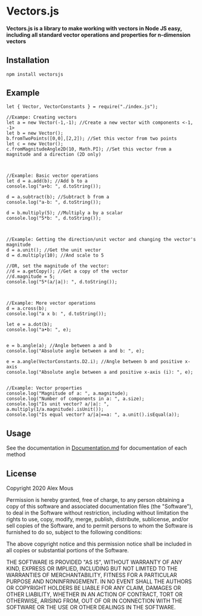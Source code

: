 # Vectors.js
#### Vectors.js is a library to make working with vectors in Node JS easy, including all standard vector operations and properties for n-dimension vectors

## Installation
`npm install vectorsjs`

## Example
```
let { Vector, VectorConstants } = require("./index.js");

//Exampe: Creating vectors
let a = new Vector(-1,-1); //Create a new vector with components <-1, -1>
let b = new Vector();
b.fromTwoPoints([0,0],[2,2]); //Set this vector from two points
let c = new Vector();
c.fromMagnitudeAngle2D(10, Math.PI); //Set this vector from a magnitude and a direction (2D only)



//Example: Basic vector operations
let d = a.add(b); //Add b to a
console.log("a+b: ", d.toString());

d = a.subtract(b); //Subtract b from a
console.log("a-b: ", d.toString());

d = b.multiply(5); //Multiply a by a scalar
console.log("5*b: ", d.toString());



//Example: Getting the direction/unit vector and changing the vector's magnitude
d = a.unit(); //Get the unit vector
d = d.multiply(10); //And scale to 5

//OR, set the magnitude of the vector:
//d = a.getCopy(); //Get a copy of the vector
//d.magnitude = 5;
console.log("5*(a/|a|): ", d.toString()); 



//Example: More vector operations
d = a.cross(b);
console.log("a x b: ", d.toString());

let e = a.dot(b);
console.log("a•b: ", e);


e = b.angle(a); //Angle between a and b
console.log("Absolute angle between a and b: ", e);

e = a.angle(VectorConstants.D2.i); //Angle between b and positive x-axis
console.log("Absolute angle between a and positive x-axis (i): ", e);


//Example: Vector properties
console.log("Magnitude of a: ", a.magnitude);
console.log("Number of components in a: ", a.size);
console.log("Is unit vector? a/|a|: ", a.multiply(1/a.magnitude).isUnit());
console.log("Is equal vector? a/|a|==a: ", a.unit().isEqual(a));
```

## Usage
See the documentation in <a href="./Documentation.md">Documentation.md</a> for documentation of each method

## License
Copyright 2020 Alex Mous

Permission is hereby granted, free of charge, to any person obtaining a copy of this software and associated documentation files (the "Software"), to deal in the Software without restriction, including without limitation the rights to use, copy, modify, merge, publish, distribute, sublicense, and/or sell copies of the Software, and to permit persons to whom the Software is furnished to do so, subject to the following conditions:

The above copyright notice and this permission notice shall be included in all copies or substantial portions of the Software.

THE SOFTWARE IS PROVIDED "AS IS", WITHOUT WARRANTY OF ANY KIND, EXPRESS OR IMPLIED, INCLUDING BUT NOT LIMITED TO THE WARRANTIES OF MERCHANTABILITY, FITNESS FOR A PARTICULAR PURPOSE AND NONINFRINGEMENT. IN NO EVENT SHALL THE AUTHORS OR COPYRIGHT HOLDERS BE LIABLE FOR ANY CLAIM, DAMAGES OR OTHER LIABILITY, WHETHER IN AN ACTION OF CONTRACT, TORT OR OTHERWISE, ARISING FROM, OUT OF OR IN CONNECTION WITH THE SOFTWARE OR THE USE OR OTHER DEALINGS IN THE SOFTWARE.
